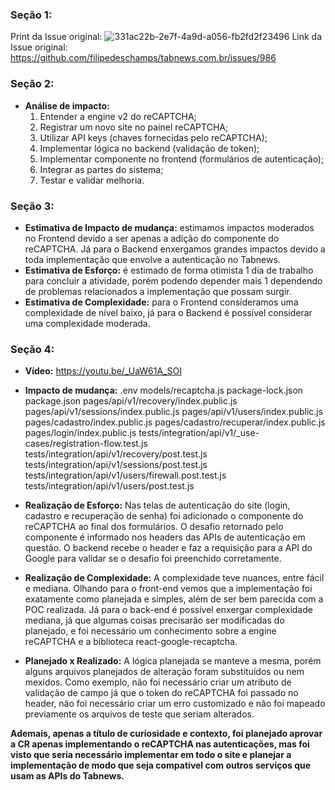 ### Seção 1:
Print da Issue original: ![331ac22b-2e7f-4a9d-a056-fb2fd2f23496](https://user-images.githubusercontent.com/50780673/222917583-b13e2d85-4ab8-4964-960c-6d390add41f2.jpeg)
Link da Issue original: https://github.com/filipedeschamps/tabnews.com.br/issues/986

### Seção 2:
- **Análise de impacto:**
    1. Entender a engine v2 do reCAPTCHA;
    2. Registrar um novo site no painel reCAPTCHA;
    3. Utilizar API keys (chaves fornecidas pelo reCAPTCHA);
    4. Implementar lógica no backend (validação de token);
    5. Implementar componente no frontend (formulários de autenticação);
    6. Integrar as partes do sistema;
    7. Testar e validar melhoria.

### Seção 3:

- **Estimativa de Impacto de mudança:** estimamos impactos moderados no Frontend devido a ser apenas a adição do componente do reCAPTCHA. Já para o Backend enxergamos grandes impactos devido a toda implementação que envolve a autenticação no Tabnews.
- **Estimativa de Esforço:** é estimado de forma otimista 1 dia de trabalho para concluir a atividade, porém podendo depender mais 1 dependendo de problemas relacionados a implementação que possam surgir.
- **Estimativa de Complexidade:** para o Frontend consideramos uma complexidade de nível baixo, já para o Backend é possível considerar uma complexidade moderada.

### Seção 4:

- **Vídeo:** https://youtu.be/_UaW61A_SOI
- **Impacto de mudança:** 
.env
models/recaptcha.js
package-lock.json
package.json
pages/api/v1/recovery/index.public.js
pages/api/v1/sessions/index.public.js
pages/api/v1/users/index.public.js
pages/cadastro/index.public.js
pages/cadastro/recuperar/index.public.js
pages/login/index.public.js
tests/integration/api/v1/_use-cases/registration-flow.test.js
tests/integration/api/v1/recovery/post.test.js
tests/integration/api/v1/sessions/post.test.js
tests/integration/api/v1/users/firewall.post.test.js
tests/integration/api/v1/users/post.test.js

- **Realização de Esforço:**
Nas telas de autenticação do site (login, cadastro e recuperação de senha) foi adicionado o componente do reCAPTCHA ao final dos formulários. O desafio retornado pelo componente é informado nos headers das APIs de autenticação em questão. O backend recebe o header e faz a requisição para a API do Google para validar se o desafio foi preenchido corretamente. 
- **Realização de Complexidade:** 
A complexidade teve nuances, entre fácil e mediana. Olhando para o front-end vemos que a implementação foi exatamente como planejada e simples, além de ser bem parecida com a POC realizada. Já para o back-end é possível enxergar complexidade mediana, já que algumas coisas precisarão ser modificadas do planejado, e foi necessário um conhecimento sobre a engine reCAPTCHA e a biblioteca react-google-recaptcha.

- **Planejado x Realizado:**
A lógica planejada se manteve a mesma, porém alguns arquivos planejados de alteração foram substituídos ou nem mexidos. Como exemplo, não foi necessário criar um atributo de validação de campo já que o token do reCAPTCHA foi passado no header, não foi necessário criar um erro customizado e não foi mapeado previamente os arquivos de teste que seriam alterados.

**Ademais, apenas a título de curiosidade e contexto, foi planejado aprovar a CR apenas implementando o reCAPTCHA nas autenticações, mas foi visto que seria necessário implementar em todo o site e planejar a implementação de modo que seja compatível com outros serviços que usam as APIs do Tabnews.**
